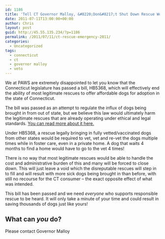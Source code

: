 ```yaml
---
id: 1186
title: 'Tell CT Governor Malloy, &#8220;Don&#8217;t Shut Down Rescue Work in CT!&#8221;'
date: 2011-07-11T13:00:00+00:00
author: Chris
layout: post
guid: http://45.55.135.234/?p=1186
permalink: /2011/07/11/ct-rescue-emergency-2011/
categories:
  - Uncategorized
tags:
  - connecticut
  - ct
  - governor malloy
  - veto
---
```

We at PAWS are extremely disappointed to let you know that the Connecticut legislature has passed a bill, HB5368, which will effectively end the ability of most legitimate rescues to offer affordable dogs for adoption in the state of Connecticut.

The bill was passed as an attempt to regulate the influx of dogs being brought in from out of state, but we believe this law would ultimately harm the legitimate rescues that are already operating under ethical and legal standards. [You can read more about it here.](http://federationofrescues.blogspot.com/2011/06/connecticut-launches-broadside-at.html)

Under HB5368, a rescue legally bringing in fully vetted/vaccinated dogs from other states would be required to vet, vet and re-vet the dogs multiple times while in foster care, even in a private home. A dog that waits 4 months to find a home would have to go to the vet 4 times!

There is no way that most legitimate rescues would be able to handle the cost and administrative burden of this and many will be forced to close down. This will just leave a void which the disreputable rescues will step in to fill and will result with more sick dogs being brought in than before, with still no recourse for the CT consumer &#8211; the exact opposite effect of what was intended.

This bill has been passed and we need _everyone_ who supports responsible rescue to be heard. It will only take a minute of your time and could result in saving thousands of dogs just like yours!

## What can _you_ do?

Please contact Governor Malloy